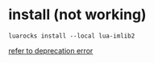 # install (not working)

```
luarocks install --local lua-imlib2
```

[refer to deprecation error](https://stackoverflow.com/questions/37570975/lua-error-loading-limlib2-library-even-though-its-already-installed)
